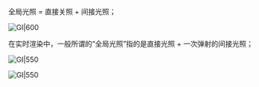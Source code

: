 
全局光照 = 直接关照 + 间接光照；

![GI|600](https://pic-1315225359.cos.ap-shanghai.myqcloud.com/20230905221422.png)

在实时渲染中，一般所谓的“全局光照”指的是直接光照 + 一次弹射的间接光照；

![GI|550](https://pic-1315225359.cos.ap-shanghai.myqcloud.com/20230905221638.png)

![GI|550](https://pic-1315225359.cos.ap-shanghai.myqcloud.com/20230905222315.png)
